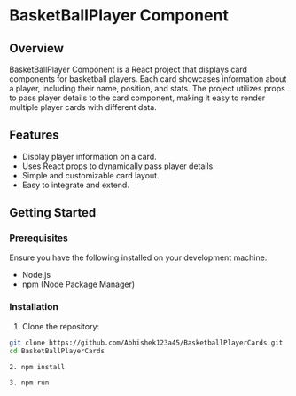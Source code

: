 # BasketBallPlayer Component

## Overview

BasketBallPlayer Component is a React project that displays card components for basketball players. Each card showcases information about a player, including their name, position, and stats. The project utilizes props to pass player details to the card component, making it easy to render multiple player cards with different data.

## Features

- Display player information on a card.
- Uses React props to dynamically pass player details.
- Simple and customizable card layout.
- Easy to integrate and extend.

## Getting Started

### Prerequisites

Ensure you have the following installed on your development machine:

- Node.js
- npm (Node Package Manager)

### Installation

1. Clone the repository:

```bash
git clone https://github.com/Abhishek123a45/BasketballPlayerCards.git
cd BasketBallPlayerCards

2. npm install

3. npm run
